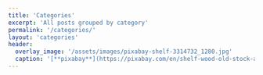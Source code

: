 ```yaml
---
title: 'Categories'
excerpt: 'All posts grouped by category'
permalink: '/categories/'
layout: 'categories'
header:
  overlay_image: '/assets/images/pixabay-shelf-3314732_1280.jpg'
  caption: '[**pixabay**](https://pixabay.com/en/shelf-wood-old-stock-archive-3314732/)'
---
```

